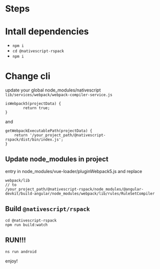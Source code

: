 # Steps

# Intall dependencies
- `npm i`
- `cd @nativescript-rspack`
- `npm i`


# Change cli

update your global node_modules/nativescript `lib/services/webpack/webpack-compiler-service.js`
```
isWebpack5(projectData) {
        return true;
}
```

and

```
getWebpackExecutablePath(projectData) {
    return '/your_project_path/@nativescript-rspack/dist/bin/index.js';
}

```

## Update node_modules in project
entry in node_modules/vue-loader/pluginWebpack5.js and replace

```
webpack/lib
// to
/your_project_path/@nativescript-rspack/node_modules/@angular-devkit/build-angular/node_modules/webpack/lib/rules/RuleSetCompiler

```

## Build `@nativescript/rspack`
```
cd @nativescript-rspack
npm run build:watch
```

## RUN!!!
`ns run android`

enjoy!
